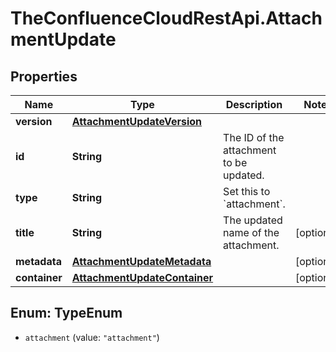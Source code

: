 # TheConfluenceCloudRestApi.AttachmentUpdate

## Properties
Name | Type | Description | Notes
------------ | ------------- | ------------- | -------------
**version** | [**AttachmentUpdateVersion**](AttachmentUpdateVersion.md) |  | 
**id** | **String** | The ID of the attachment to be updated. | 
**type** | **String** | Set this to &#x60;attachment&#x60;. | 
**title** | **String** | The updated name of the attachment. | [optional] 
**metadata** | [**AttachmentUpdateMetadata**](AttachmentUpdateMetadata.md) |  | [optional] 
**container** | [**AttachmentUpdateContainer**](AttachmentUpdateContainer.md) |  | [optional] 

<a name="TypeEnum"></a>
## Enum: TypeEnum

* `attachment` (value: `"attachment"`)

